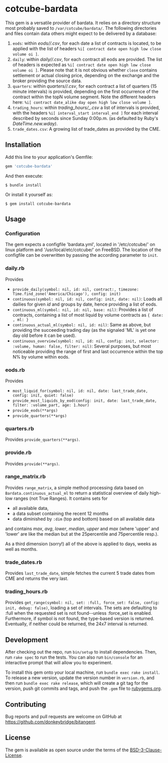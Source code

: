 # cotcube-bardata

This gem is a versatile provider of bardata. It relies on a directory structure most probably saved to `/var/cotcube/bardata/`. The following directories and files contain data others might expect to be delivered by a database:

1. `eods`: within *eods/<id or symbol>/<date>.csv*, for each date a list of contracts is located, to be applied with the list of headers `%i[ contract date open high low close volume oi ]`.
2. `daily`: within *daily/<id or symbol>/<contract>.csv*, for each contract all eods are provided. The list of headers is expected as `%i[ contract date open high low close volume oi ]`. Please note that it is not obvious whether `close` contains settlement or actual closing price, depending on the exchange and the broker providing the source data.
3. `quarters`: within *quarters/<id or symbol>/<contract>.csv*, for each contract a list of quarters (15 minute intervals) is provided, depending on the first occurrence of the contract within the topN volume segment. Note the different headers here: `%i[ contract date_alike day open high low close volume ]`.
4. `trading_hours`: within *trading_hours/<symbol or type>_<set>.csv* a list of intervals is provided, with the headers `%i[ interval_start interval_end ]` for each interval described by seconds since Sunday 0:00p.m. (as defaulted by Ruby's *DateTime.new.wday)*.
5. `trade_dates.csv`: A growing list of trade\_dates as provided by the CME.  

## Installation

Add this line to your application's Gemfile:

```ruby
gem 'cotcube-bardata'
```

And then execute:

    $ bundle install

Or install it yourself as:

    $ gem install cotcube-bardata

## Usage

### Configuration

The gem expects a configfile 'bardata.yml', located in '/etc/cotcube/' on linux platform and '/usr/local/etc/cotcube/' on FreeBSD. The location of the configfile can be overwritten by passing the according parameter to `init`.

### daily.rb

Provides

* `provide_daily(symbol: nil, id: nil, contract:, timezone: Time.find_zone('America/Chicago'), config: init)`
* `continuous(symbol: nil, id: nil, config: init, date: nil)`: Loads all dailies for given *id* and groups by date, hence providing a list of eods. 
* `continuous_ml(symbol: nil, id: nil, base: nil)`: Provides a list of contracts, containing a list of most liquid by volume contracts as `{ date: , ml: }`
* `continuous_actual_ml(symbol: nil, id: nil)`: Same as above, but providing the succeeding trading day (as the signaled 'ML' is yet one day old before it can be used). 
* `continuous_overview(symbol: nil, id: nil, config: init, selector: :volume, human: false, filter: nil)`: Several purposes, but most noticeable providing the range of first and last occurrence within the top N% by volume within eods.

### eods.rb

Provides

* `most_liquid_for(symbol: nil, id: nil, date: last_trade_date, config: init, quiet: false)`
* `provide_most_liquids_by_eod(config: init, date: last_trade_date, filter: :volume_part, age: 1.hour)`
* `provide_eods(**args)`
* `provide_quarters(**args)`

### quarters.rb

Provides `provide_quarters(**args)`.

### provide.rb

Provides `provide(**args)`.

### range\_matrix.rb

Provides `range_matrix`, a simple method processing data based on `Bardata.continuous_actual_ml` to return a statistical overview of daily high-low ranges (not True Ranges). It contains sets for 

* all available data,
* a data subset containing the recent 12 months
* data diminished by `:dim` (top and bottom) based on all available data

and contains  *max*, *avg*, *lower*, *median*, *upper* and *max* (where 'upper' and 'lower' are like the median but at the 25percentile and 75percentile resp.).

As a third dimension (sorry!) all of the above is applied to days, weeks as well as months. 

### trade\_dates.rb

Provides `last_trade_date`, simple fetches the current 5 trade dates from CME and returns the very last.

### trading\_hours.rb

Provides `get_range(symbol: nil, set: :full, force_set: false, config: init, debug: false)`, loading a set of intervals. The sets are defaulting to :full when the requested set is not found--unless :force\_set is enabled. Furthermore, if symbol is not found, the type-based version is returned. Eventually, if neither could be returned, the 24x7 interval is returned.

## Development

After checking out the repo, run `bin/setup` to install dependencies. Then, run `rake spec` to run the tests. You can also run `bin/console` for an interactive prompt that will allow you to experiment.

To install this gem onto your local machine, run `bundle exec rake install`. To release a new version, update the version number in `version.rb`, and then run `bundle exec rake release`, which will create a git tag for the version, push git commits and tags, and push the `.gem` file to [rubygems.org](https://rubygems.org).

## Contributing

Bug reports and pull requests are welcome on GitHub at https://github.com/donkeybridge/bitangent.


## License

The gem is available as open source under the terms of the [BSD-3-Clause-License](https://opensource.org/licenses/BSD-3-Clause).

